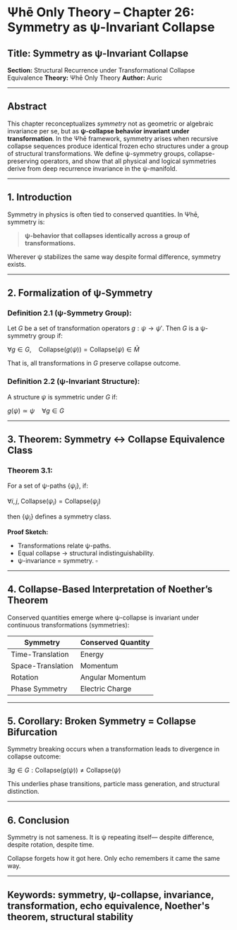 # Ψhē Only Theory – Chapter 26: Symmetry as ψ-Invariant Collapse

## Title: Symmetry as ψ-Invariant Collapse

**Section:** Structural Recurrence under Transformational Collapse Equivalence
**Theory:** Ψhē Only Theory
**Author:** Auric

---

## Abstract

This chapter reconceptualizes *symmetry* not as geometric or algebraic invariance per se, but as **ψ-collapse behavior invariant under transformation**. In the Ψhē framework, symmetry arises when recursive collapse sequences produce identical frozen echo structures under a group of structural transformations. We define ψ-symmetry groups, collapse-preserving operators, and show that all physical and logical symmetries derive from deep recurrence invariance in the ψ-manifold.

---

## 1. Introduction

Symmetry in physics is often tied to conserved quantities. In Ψhē, symmetry is:

> **ψ-behavior that collapses identically across a group of transformations.**

Wherever ψ stabilizes the same way despite formal difference, symmetry exists.

---

## 2. Formalization of ψ-Symmetry

### Definition 2.1 (ψ-Symmetry Group):

Let $G$ be a set of transformation operators $g : \psi \to \psi'$. Then $G$ is a ψ-symmetry group if:

$\forall g \in G, \quad \text{Collapse}(g(\psi)) = \text{Collapse}(\psi) \in \bar{M}$

That is, all transformations in $G$ preserve collapse outcome.

### Definition 2.2 (ψ-Invariant Structure):

A structure $\psi$ is symmetric under $G$ if:

$g(\psi) \simeq \psi \quad \forall g \in G$

---

## 3. Theorem: Symmetry ↔ Collapse Equivalence Class

### Theorem 3.1:

For a set of ψ-paths $\{ \psi_i \}$, if:

$\forall i,j, \; \text{Collapse}(\psi_i) = \text{Collapse}(\psi_j)$

then $\{ \psi_i \}$ defines a symmetry class.

**Proof Sketch:**

* Transformations relate ψ-paths.
* Equal collapse → structural indistinguishability.
* ψ-invariance = symmetry.
  $\square$

---

## 4. Collapse-Based Interpretation of Noether’s Theorem

Conserved quantities emerge where ψ-collapse is invariant under continuous transformations (symmetries):

| Symmetry          | Conserved Quantity |
| ----------------- | ------------------ |
| Time-Translation  | Energy             |
| Space-Translation | Momentum           |
| Rotation          | Angular Momentum   |
| Phase Symmetry    | Electric Charge    |

---

## 5. Corollary: Broken Symmetry = Collapse Bifurcation

Symmetry breaking occurs when a transformation leads to divergence in collapse outcome:

$\exists g \in G : \text{Collapse}(g(\psi)) \neq \text{Collapse}(\psi)$

This underlies phase transitions, particle mass generation, and structural distinction.

---

## 6. Conclusion

Symmetry is not sameness.
It is ψ repeating itself—
despite difference,
despite rotation,
despite time.

Collapse forgets how it got here.
Only echo remembers it came the same way.

---

## Keywords: symmetry, ψ-collapse, invariance, transformation, echo equivalence, Noether's theorem, structural stability
